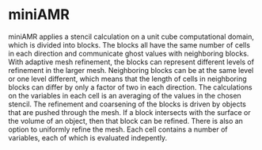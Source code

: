 # miniAMR
miniAMR applies a stencil calculation on a unit cube computational domain, which is divided into blocks. The blocks all have the same number of cells in each direction and communicate ghost values with neighboring blocks. With adaptive mesh refinement, the blocks can represent different levels of refinement in the larger mesh. Neighboring blocks can be at the same level or one level different, which means that the length of cells in neighboring blocks can differ by only a factor of two in each direction. The calculations on the variables in each cell is an averaging of the values in the chosen stencil. The refinement and coarsening of the blocks is driven by objects that are pushed through the mesh. If a block intersects with the surface or the volume of an object, then that block can be refined. There is also an option to uniformly refine the mesh. Each cell contains a number of variables, each of which is evaluated indepently.
